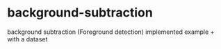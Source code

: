 # background-subtraction
background subtraction (Foreground detection) implemented example + with a dataset 
